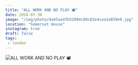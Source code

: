 ```yaml
---
title: "ALL WORK AND NO PLAY 📽"
date: 2016-07-30
image: "/img/photo/da45aa4fb52894c89c63e4cea1e859e9.jpg"
location: "Somerset House"
instagram: true
draft: false
tags:
 - london
---
```


![ALL WORK AND NO PLAY 📽](/img/photo/da45aa4fb52894c89c63e4cea1e859e9.jpg)
